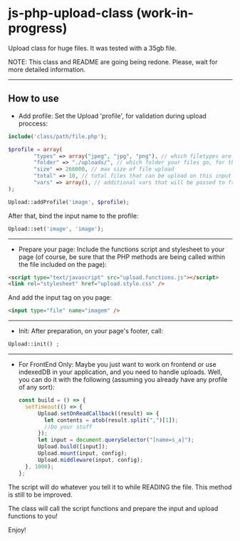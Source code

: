 # js-php-upload-class (work-in-progress)

Upload class for huge files. It was tested with a 35gb file.

NOTE: This class and README are going being redone. Please, wait for more detailed information.

---

## How to use

- Add profile: 
  Set the Upload 'profile', for validation during upload proccess:

```php
include('class/path/file.php');

$profile = array(
        "types" => array("jpeg", "jpg", "png"), // which filetypes are accepted
        "folder" => "./uploads/", // which folder your files go, for this specific profile, on your local server
        "size" => 266000, // max size of file upload
        "total" => 10, // total files that can be upload on this input
        "vars" => array(), // additional vars that will be passed to frontend and backend
);

Upload::addProfile('image', $profile);
```

After that, bind the input name to the profile:

```php
Upload::set('image', 'image');
```

---

- Prepare your page: 
  Include the functions script and stylesheet to your page (of course, be sure that the PHP methods are being called within the file included on the page):

```html
<script type="text/javascript" src="upload.functions.js"></script>
<link rel="stylesheet" href="upload.style.css" />
```

And add the input tag on you page:

```html
<input type="file" name="imagem" />
```

---

- Init: 
  After preparation, on your page's footer, call:

```php
Upload::init() ;
```

---

- For FrontEnd Only:
  Maybe you just want to work on frontend or use indexedDB in your application, and you need to handle uploads. Well, you can do it with the following (assuming you already have any profile of any sort): 
  ```javascript
  const build = () => {
    setTimeout(() => {
        Upload.setOnReadCallback((result) => {
          let contents = atob(result.split(",")[1]);
          //Do your stuff
        });
        let input = document.querySelector("[name=s_a]");
        Upload.build([input]);
        Upload.mount(input, config);
        Upload.middleware(input, config);
    }, 1000);
  };
  ```

The script will do whatever you tell it to while READING the file. This method is still to be improved.


The class will call the script functions and prepare the input and upload functions to you!

Enjoy!